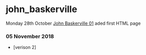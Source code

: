 # john_baskerville

Monday 28th October 
[John Baskerville 01](https://rorymcfadden.github.io/john_baskerville/) aded first HTML page 
### 05 November 2018 
+ [verison 2]